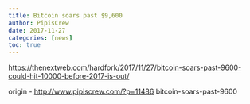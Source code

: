 ```yaml
---
title: Bitcoin soars past $9,600
author: PipisCrew
date: 2017-11-27
categories: [news]
toc: true
---
```


https://thenextweb.com/hardfork/2017/11/27/bitcoin-soars-past-9600-could-hit-10000-before-2017-is-out/

origin - http://www.pipiscrew.com/?p=11486 bitcoin-soars-past-9600
